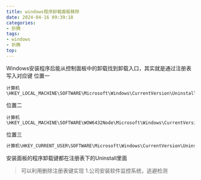 ```yaml
---
title: windows程序卸载面板移除
date: 2024-04-16 09:39:18
categories: 
- 折腾
tags: 
- windows
- 折腾
top: 
---
```

Windows安装程序后能从控制面板中的卸载找到卸载入口，其实就是通过注册表写入对应键
位置一
``` moonscript
计算机\HKEY_LOCAL_MACHINE\SOFTWARE\Microsoft\Windows\CurrentVersion\Uninstall
```
位置二
``` moonscript
计算机\HKEY_LOCAL_MACHINE\SOFTWARE\WOW6432Node\Microsoft\Windows\CurrentVersion\Uninstall
```

位置三

``` javascript
计算机\HKEY_CURRENT_USER\SOFTWARE\Microsoft\Windows\CurrentVersion\Uninstall\
```

安装面板的程序卸载键都在注册表下的Uninstall里面

> 可以利用删除注册表键实现
> 1.公司安装软件监控系统，逃避检测
